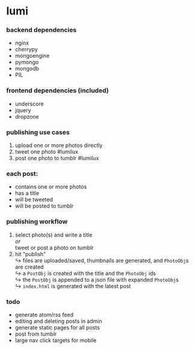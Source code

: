 lumi
====
### backend dependencies
* nginx
* cherrypy
* mongoengine
* pymongo
* mongodb
* PIL

### frontend dependencies (included)
* underscore
* jquery
* dropzone

### publishing use cases
1. upload one or more photos directly
2. tweet one photo #lumilux
3. post one photo to tumblr #lumilux

### each post:
* contains one or more photos
* has a title
* will be tweeted
* will be posted to tumblr

### publishing workflow
1. select photo(s) and write a title  
   _or_  
   tweet or post a photo on tumblr
2. hit "publish"  
   ↪ files are uploaded/saved, thumbnails are generated, and `PhotoObj`s are created  
   ↪ a `PostObj` is created with the title and the `PhotoObj` ids  
   ↪ the `PostObj` is appended to a json file with expanded `PhotoObj`s  
   ↪ `index.html` is generated with the latest post

### todo
* generate atom/rss feed
* editing and deleting posts in admin
* generate static pages for all posts
* post from tumblr
* large nav click targets for mobile
